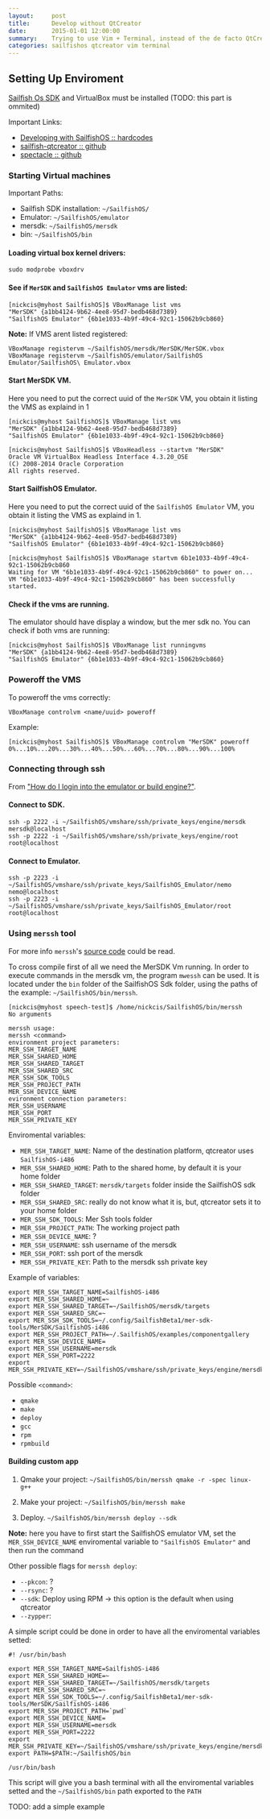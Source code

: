 ```yaml
---
layout:     post
title:      Develop without QtCreator
date:       2015-01-01 12:00:00
summary:    Trying to use Vim + Terminal, instead of the de facto QtCreator
categories: sailfishos qtcreator vim terminal
---
```


## Setting Up Enviroment

[Sailfish Os SDK](https://sailfishos.org/) and VirtualBox must be installed (TODO: this part is ommited)

Important Links:

* [Developing with SailfishOS :: hardcodes](http://hardcodes.de/SailfishOS/Developing-with-SailfishOS.pdf)
* [sailfish-qtcreator :: github](https://github.com/sailfish-sdk/sailfish-qtcreator)
* [spectacle :: github](https://github.com/mer-tools/spectacle/)

### Starting Virtual machines

Important Paths:

* Sailfish SDK installation: `~/SailfishOS/`
* Emulator: `~/SailfishOS/emulator`
* mersdk: `~/SailfishOS/mersdk`
* bin: `~/SailfishOS/bin`

#### Loading virtual box kernel drivers:

    sudo modprobe vboxdrv

#### See if `MerSDK` and `SailfishOS Emulator` vms are listed:

    [nickcis@myhost SailfishOS]$ VBoxManage list vms
    "MerSDK" {a1bb4124-9b62-4ee8-95d7-bedb468d7389}
    "SailfishOS Emulator" {6b1e1033-4b9f-49c4-92c1-15062b9cb860}

**Note:** If VMS arent listed registered:

    VBoxManage registervm ~/SailfishOS/mersdk/MerSDK/MerSDK.vbox
    VBoxManage registervm ~/SailfishOS/emulator/SailfishOS Emulator/SailfishOS\ Emulator.vbox

#### Start MerSDK VM.

Here you need to put the correct uuid of the `MerSDK` VM, you obtain it listing the VMS as explaind in 1

    [nickcis@myhost SailfishOS]$ VBoxManage list vms
    "MerSDK" {a1bb4124-9b62-4ee8-95d7-bedb468d7389}
    "SailfishOS Emulator" {6b1e1033-4b9f-49c4-92c1-15062b9cb860}
    
    [nickcis@myhost SailfishOS]$ VBoxHeadless --startvm "MerSDK"
    Oracle VM VirtualBox Headless Interface 4.3.20_OSE
    (C) 2008-2014 Oracle Corporation
    All rights reserved.

#### Start SailfishOS Emulator.

Here you need to put the correct uuid of the `SailfishOS Emulator` VM, you obtain it listing the VMS as explaind in 1.

    [nickcis@myhost SailfishOS]$ VBoxManage list vms
    "MerSDK" {a1bb4124-9b62-4ee8-95d7-bedb468d7389}
    "SailfishOS Emulator" {6b1e1033-4b9f-49c4-92c1-15062b9cb860}
    
    [nickcis@myhost SailfishOS]$ VBoxManage startvm 6b1e1033-4b9f-49c4-92c1-15062b9cb860
    Waiting for VM "6b1e1033-4b9f-49c4-92c1-15062b9cb860" to power on...
    VM "6b1e1033-4b9f-49c4-92c1-15062b9cb860" has been successfully started.

#### Check if the vms are running.

The emulator should have display a window, but the mer sdk no. You can check if both vms are running:

    [nickcis@myhost SailfishOS]$ VBoxManage list runningvms
    "MerSDK" {a1bb4124-9b62-4ee8-95d7-bedb468d7389}
    "SailfishOS Emulator" {6b1e1033-4b9f-49c4-92c1-15062b9cb860}

### Poweroff the VMS 

To poweroff the vms correctly:

    VBoxManage controlvm <name/uuid> poweroff

Example:

    [nickcis@myhost SailfishOS]$ VBoxManage controlvm "MerSDK" poweroff
    0%...10%...20%...30%...40%...50%...60%...70%...80%...90%...100%


### Connecting through ssh

From ["How do I login into the emulator or build engine?"](https://sailfishos.org/develop-faq.html).

#### Connect to SDK.

    ssh -p 2222 -i ~/SailfishOS/vmshare/ssh/private_keys/engine/mersdk mersdk@localhost
    ssh -p 2222 -i ~/SailfishOS/vmshare/ssh/private_keys/engine/root root@localhost

#### Connect to Emulator.

    ssh -p 2223 -i ~/SailfishOS/vmshare/ssh/private_keys/SailfishOS_Emulator/nemo nemo@localhost
    ssh -p 2223 -i ~/SailfishOS/vmshare/ssh/private_keys/SailfishOS_Emulator/root root@localhost


### Using `merssh` tool

For more info `merssh`'s [source code](https://github.com/sailfish-sdk/sailfish-qtcreator/tree/next/src/tools/merssh) could be read.

To cross compile first of all we need the MerSDK Vm running.
In order to execute commands in the mersdk vm, the program `mwessh` can be used. It is located under the `bin` folder of the SailfishOS Sdk folder, using the paths of the example: `~/SailfishOS/bin/merssh`.

    [nickcis@myhost speech-test]$ /home/nickcis/SailfishOS/bin/merssh
    No arguments 
    
    merssh usage: 
    merssh <command> 
    environment project parameters: 
    MER_SSH_TARGET_NAME 
    MER_SSH_SHARED_HOME 
    MER_SSH_SHARED_TARGET 
    MER_SSH_SHARED_SRC 
    MER_SSH_SDK_TOOLS 
    MER_SSH_PROJECT_PATH 
    MER_SSH_DEVICE_NAME 
    evironment connection parameters: 
    MER_SSH_USERNAME 
    MER_SSH_PORT 
    MER_SSH_PRIVATE_KEY 

Enviromental variables:

* `MER_SSH_TARGET_NAME`: Name of the destination platform, qtcreator uses `SailfishOS-i486`
* `MER_SSH_SHARED_HOME`: Path to the shared home, by default it is your home folder
* `MER_SSH_SHARED_TARGET`: `mersdk/targets` folder inside the SailfishOS sdk folder
* `MER_SSH_SHARED_SRC`: really do not know what it is, but, qtcreator sets it to your home folder
* `MER_SSH_SDK_TOOLS`: Mer Ssh tools folder
* `MER_SSH_PROJECT_PATH`: The working project path
* `MER_SSH_DEVICE_NAME`: ?
* `MER_SSH_USERNAME`: ssh username of the mersdk
* `MER_SSH_PORT`: ssh port of the mersdk
* `MER_SSH_PRIVATE_KEY`: Path to the mersdk ssh private key

Example of variables:

    export MER_SSH_TARGET_NAME=SailfishOS-i486
    export MER_SSH_SHARED_HOME=~
    export MER_SSH_SHARED_TARGET=~/SailfishOS/mersdk/targets
    export MER_SSH_SHARED_SRC=~
    export MER_SSH_SDK_TOOLS=~/.config/SailfishBeta1/mer-sdk-tools/MerSDK/SailfishOS-i486
    export MER_SSH_PROJECT_PATH=~/.SailfishOS/examples/componentgallery
    export MER_SSH_DEVICE_NAME=
    export MER_SSH_USERNAME=mersdk
    export MER_SSH_PORT=2222
    export MER_SSH_PRIVATE_KEY=~/SailfishOS/vmshare/ssh/private_keys/engine/mersdk

Possible `<command>`:
* `qmake`
* `make`
* `deploy`
* `gcc`
* `rpm`
* `rpmbuild`


#### Building custom app

1. Qmake your project:
`~/SailfishOS/bin/merssh qmake -r -spec linux-g++`

2. Make your project:
`~/SailfishOS/bin/merssh make`

3. Deploy.
`~/SailfishOS/bin/merssh deploy --sdk`

**Note:** here you have to first start the SailfishOS emulator VM, set the `MER_SSH_DEVICE_NAME` enviromental variable to `"SailfishOS Emulator"` and then run the command

Other possible flags for `merssh deploy`:
* `--pkcon`: ?
* `--rsync`: ?
* `--sdk`: Deploy using RPM -> this option is the default when using qtcreator
* `--zypper`:

A simple script could be done in order to have all the enviromental variables setted:

    #! /usr/bin/bash
    
    export MER_SSH_TARGET_NAME=SailfishOS-i486
    export MER_SSH_SHARED_HOME=~
    export MER_SSH_SHARED_TARGET=~/SailfishOS/mersdk/targets
    export MER_SSH_SHARED_SRC=~
    export MER_SSH_SDK_TOOLS=~/.config/SailfishBeta1/mer-sdk-tools/MerSDK/SailfishOS-i486
    export MER_SSH_PROJECT_PATH=`pwd`
    export MER_SSH_DEVICE_NAME=
    export MER_SSH_USERNAME=mersdk
    export MER_SSH_PORT=2222
    export MER_SSH_PRIVATE_KEY=~/SailfishOS/vmshare/ssh/private_keys/engine/mersdk
    export PATH=$PATH:~/SailfishOS/bin
    
    /usr/bin/bash

This script will give you a bash terminal with all the enviromental variables setted and the `~/SailfishOS/bin` path exported to the `PATH`

TODO: add a simple example
